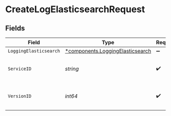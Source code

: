 # CreateLogElasticsearchRequest


## Fields

| Field                                                                               | Type                                                                                | Required                                                                            | Description                                                                         | Example                                                                             |
| ----------------------------------------------------------------------------------- | ----------------------------------------------------------------------------------- | ----------------------------------------------------------------------------------- | ----------------------------------------------------------------------------------- | ----------------------------------------------------------------------------------- |
| `LoggingElasticsearch`                                                              | [*components.LoggingElasticsearch](../../models/components/loggingelasticsearch.md) | :heavy_minus_sign:                                                                  | N/A                                                                                 |                                                                                     |
| `ServiceID`                                                                         | *string*                                                                            | :heavy_check_mark:                                                                  | Alphanumeric string identifying the service.                                        | SU1Z0isxPaozGVKXdv0eY                                                               |
| `VersionID`                                                                         | *int64*                                                                             | :heavy_check_mark:                                                                  | Integer identifying a service version.                                              | 1                                                                                   |
